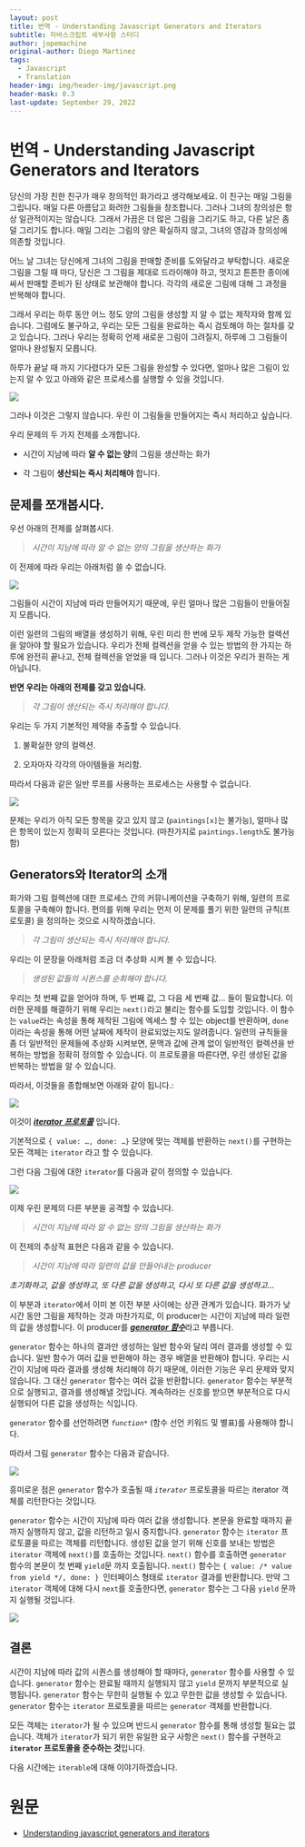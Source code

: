 ```yaml
---
layout: post
title: 번역 - Understanding Javascript Generators and Iterators
subtitle: 자바스크립트 세부사항 스터디
author: jopemachine
original-author: Diego Martinez
tags:
  - Javascript
  - Translation
header-img: img/header-img/javascript.png
header-mask: 0.3
last-update: September 29, 2022
---
```


# 번역 - Understanding Javascript Generators and Iterators

당신의 가장 친한 친구가 매우 창의적인 화가라고 생각해보세요. 이 친구는 매일 그림을 그립니다. 매일 다른 아름답고 화려한 그림들을 창조합니다. 그러나 그녀의 창의성은 항상 일관적이지는 않습니다. 그래서 가끔은 더 많은 그림을 그리기도 하고, 다른 날은 좀 덜 그리기도 합니다. 매일 그리는 그림의 양은 확실하지 않고, 그녀의 영감과 창의성에 의존할 것입니다.

어느 날 그녀는 당신에게 그녀의 그림을 판매할 준비를 도와달라고 부탁합니다. 새로운 그림을 그릴 때 마다, 당신은 그 그림을 제대로 드라이해야 하고, 멋지고 튼튼한 종이에 싸서 판매할 준비가 된 상태로 보관해야 합니다. 각각의 새로운 그림에 대해 그 과정을 반복해야 합니다.

그래서 우리는 하루 동안 어느 정도 양의 그림을 생성할 지 알 수 없는 제작자와 함께 있습니다. 그럼에도 불구하고, 우리는 모든 그림을 완료하는 즉시 검토해야 하는 절차를 갖고 있습니다. 그러나 우리는 정확히 언제 새로운 그림이 그려질지, 하루에 그 그림들이 얼마나 완성될지 모릅니다.

하루가 끝날 때 까지 기다렸다가 모든 그림을 완성할 수 있다면, 얼마나 많은 그림이 있는지 알 수 있고 아래와 같은 프로세스를 실행할 수 있을 것입니다.

![](/img/posts/Javascript/2022-09-25-Understanding-Javascript-Generators-And-Iterators/1_ZPhOsvRrcKuV3dL3PSnuEA.png)

그러나 이것은 그렇지 않습니다. 우린 이 그림들을 만들어지는 즉시 처리하고 싶습니다.

우리 문제의 두 가지 전제를 소개합니다.

* 시간이 지남에 따라 **알 수 없는 양**의 그림을 생산하는 화가

* 각 그림이 **생산되는 즉시 처리해야** 합니다.

## 문제를 쪼개봅시다.

우선 아래의 전제를 살펴봅시다.

> *시간이 지남에 따라 알 수 없는 양의 그림을 생산하는 화가*

이 전제에 따라 우리는 아래처럼 쓸 수 없습니다.

![](/img/posts/Javascript/2022-09-25-Understanding-Javascript-Generators-And-Iterators/1_jXvehc0fhxPGqao4tFVzWw.png)

그림들이 시간이 지남에 따라 만들어지기 때문에, 우린 얼마나 많은 그림들이 만들어질 지 모릅니다.

이런 일련의 그림의 배열을 생성하기 위해, 우린 미리 한 번에 모두 제작 가능한 컬렉션을 알아야 할 필요가 있습니다. 우리가 전체 컬렉션을 얻을 수 있는 방법의 한 가지는 하루에 완전히 끝나고, 전체 컬렉션을 얻었을 때 입니다. 그러나 이것은 우리가 원하는 게 아닙니다.

**반면 우리는 아래의 전제를 갖고 있습니다.**

> *각 그림이 생산되는 즉시 처리해야 합니다.*

우리는 두 가지 기본적인 제약을 추출할 수 있습니다.

1. 불확실한 양의 컬렉션.

2. 오자마자 각각의 아이템들을 처리함.

따라서 다음과 같은 일반 루프를 사용하는 프로세스는 사용할 수 없습니다.

![](/img/posts/Javascript/2022-09-25-Understanding-Javascript-Generators-And-Iterators/1_6BtcApG-UniQC2_4B2xFQg.png)

문제는 우리가 아직 모든 항목을 갖고 있지 않고 (`paintings[x]`는 불가능), 얼마나 많은 항목이 있는지 정확히 모른다는 것입니다. (마찬가지로 `paintings.length`도 불가능함)

## Generators와 Iterator의 소개

화가와 그림 컬렉션에 대한 프로세스 간의 커뮤니케이션을 구축하기 위해, 일련의 프로토콜을 구축해야 합니다. 편의를 위해 우리는 먼저 이 문제를 풀기 위한 일련의 규칙(프로토콜) 을 정의하는 것으로 시작하겠습니다.

> *각 그림이 생산되는 즉시 처리해야 합니다.*

우리는 이 문장을 아래처럼 조금 더 추상화 시켜 볼 수 있습니다.

> *생성된 값들의 시퀸스를 순회해야 합니다.*

우리는 첫 번째 값을 얻어야 하며, 두 번째 값, 그 다음 세 번째 값... 들이 필요합니다. 이러한 문제를 해결하기 위해 우리는 `next()`라고 불리는 함수를 도입할 것입니다. 이 함수는 `value`라는 속성을 통해 제작된 그림에 엑세스 할 수 있는 object를 반환하며, `done`이라는 속성을 통해 어떤 날짜에 제작이 완료되었는지도 알려줍니다. 일련의 규칙들을 좀 더 일반적인 문제들에 추상화 시켜보면, 문맥과 값에 관계 없이 일반적인 컬렉션을 반복하는 방법을 정확히 정의할 수 있습니다. 이 프로토콜을 따른다면, 우린 생성된 값을 반복하는 방법을 알 수 있습니다.

따라서, 이것들을 종합해보면 아래와 같이 됩니다.:

![](/img/posts/Javascript/2022-09-25-Understanding-Javascript-Generators-And-Iterators/1_UaBBIHpOkP07ZkK52FzhSg.png)

이것이 [***iterator 프로토콜***](https://developer.mozilla.org/en-US/docs/Web/JavaScript/Reference/Iteration_protocols#the_iterator_protocol) 입니다.

기본적으로 `{ value: …, done: …}` 모양에 맞는 객체를 반환하는 `next()`를 구현하는 모든 객체는 `iterator` 라고 할 수 있습니다.

그런 다음 그림에 대한 `iterator`를 다음과 같이 정의할 수 있습니다.

![](/img/posts/Javascript/2022-09-25-Understanding-Javascript-Generators-And-Iterators/1_I0LxCg0I4ToJhv5LojtJnw.png)

이제 우린 문제의 다른 부분을 공격할 수 있습니다.

> *시간이 지남에 따라 알 수 없는 양의 그림을 생산하는 화가*

이 전제의 추상적 표현은 다음과 같을 수 있습니다.

> *시간이 지남에 따라 일련의 값을 만들어내는 producer*

*초기화하고, 값을 생성하고, 또 다른 값을 생성하고, 다시 또 다른 값을 생성하고...*

이 부분과 `iterator`에서 이미 본 이전 부분 사이에는 상관 관계가 있습니다. 화가가 낮 시간 동안 그림을 제작하는 것과 마찬가지로, 이 producer는 시간이 지남에 따라 일련의 값을 생성합니다. 이 producer를 [***generator 함수***](https://developer.mozilla.org/en-US/docs/Web/JavaScript/Reference/Statements/function*)라고 부릅니다.

`generator` 함수는 하나의 결과만 생성하는 일반 함수와 달리 여러 결과를 생성할 수 있습니다. 일반 함수가 여러 값을 반환해야 하는 경우 배열을 반환해야 합니다. 우리는 시간이 지남에 따라 결과를 생성해 처리해야 하기 때문에, 이러한 기능은 우리 문제와 맞지 않습니다. 그 대신 `generator` 함수는 여러 값을 반환합니다. `generator` 함수는 부분적으로 실행되고, 결과를 생성해낼 것입니다. 계속하라는 신호를 받으면 부분적으로 다시 실행되어 다른 값을 생성하는 식입니다.

`generator` 함수를 선언하려면 *`function*`* (함수 선언 키워드 및 별표)를 사용해야 합니다.

따라서 그림 `generator` 함수는 다음과 같습니다.

![](/img/posts/Javascript/2022-09-25-Understanding-Javascript-Generators-And-Iterators/1_dCitkwK3AScTBxkHHqf9MQ.png)

흥미로운 점은 `generator` 함수가 호출될 때 *`iterator`* 프로토콜을 따르는 iterator 객체를 리턴한다는 것입니다.

`generator` 함수는 시간이 지남에 따라 여러 값을 생성합니다. 본문을 완료할 때까지 끝까지 실행하지 않고, 값을 리턴하고 일시 중지합니다. `generator` 함수는 `iterator` 프로토콜을 따르는 객체를 리턴합니다. 생성된 값을 얻기 위해 신호를 보내는 방법은 `iterator` 객체에 `next()`를 호출하는 것입니다. `next()` 함수를 호출하면 `generator` 함수의 본문이 첫 번째 `yield`문 까지 호출됩니다. `next()` 함수는 `{ value: /* value from yield */, done: } `인터페이스 형태로 `iterator` 결과를 반환합니다. 만약 그 `iterator` 객체에 대해 다시 `next`를 호출한다면, `generator` 함수는 그 다음 `yield` 문까지 실행될 것입니다.

![](/img/posts/Javascript/2022-09-25-Understanding-Javascript-Generators-And-Iterators/1_4tbzRQuoDFQCgRRTDHZknw.png)

## 결론

시간이 지남에 따라 값의 시퀀스를 생성해야 할 때마다, `generator` 함수를 사용할 수 있습니다. `generator` 함수는 완료될 때까지 실행되지 않고 `yield` 문까지 부분적으로 실행됩니다. `generator` 함수는 무한히 실행될 수 있고 무한한 값을 생성할 수 있습니다. `generator` 함수는 `iterator` 프로토콜을 따르는 `generator` 객체를 반환합니다.

모든 객체는 `iterator`가 될 수 있으며 반드시 `generator` 함수를 통해 생성할 필요는 없습니다. 객체가 `iterator`가 되기 위한 유일한 요구 사항은 `next()` 함수를 구현하고 **`iterator` 프로토콜을 준수하는 것**입니다.

다음 시간에는 `iterable`에 대해 이야기하겠습니다.

# 원문

- [Understanding javascript generators and iterators](https://medium.com/@dgmrtnz/understanding-javascript-generators-and-iterators-a3f206c1008d)
